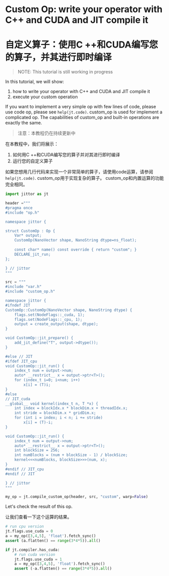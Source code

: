 # Custom Op: write your operator with C++ and CUDA and JIT compile it

# 自定义算子：使用C ++和CUDA编写您的算子，并其进行即时编译

> NOTE: This tutorial is still working in progress

In this tutorial, we will show:

1. how to write your operator with C++ and CUDA and JIT compile it
2. execute your custom operation

If you want to implement a very simple op with few lines of code, please use code op, please see `help(jt.code)`.
custom_op is used for implement a complicated op. The capabilities of custom_op and built-in operations are exactly the same.

> 注意：本教程仍在持续更新中

在本教程中，我们将展示：

1. 如何用C ++和CUDA编写您的算子并对其进行即时编译
2. 运行您的自定义算子

如果您想用几行代码来实现一个非常简单的算子，请使用code运算，请参阅`help(jt.code)`.
custom_op用于实现复杂的算子。 custom_op和内置运算的功能完全相同。

```python
import jittor as jt

header ="""
#pragma once
#include "op.h"

namespace jittor {

struct CustomOp : Op {
    Var* output;
    CustomOp(NanoVector shape, NanoString dtype=ns_float);
    
    const char* name() const override { return "custom"; }
    DECLARE_jit_run;
};

} // jittor
"""

src = """
#include "var.h"
#include "custom_op.h"

namespace jittor {
#ifndef JIT
CustomOp::CustomOp(NanoVector shape, NanoString dtype) {
    flags.set(NodeFlags::_cuda, 1);
    flags.set(NodeFlags::_cpu, 1);
    output = create_output(shape, dtype);
}

void CustomOp::jit_prepare() {
    add_jit_define("T", output->dtype());
}

#else // JIT
#ifdef JIT_cpu
void CustomOp::jit_run() {
    index_t num = output->num;
    auto* __restrict__ x = output->ptr<T>();
    for (index_t i=0; i<num; i++)
        x[i] = (T)i;
}
#else
// JIT_cuda
__global__ void kernel(index_t n, T *x) {
    int index = blockIdx.x * blockDim.x + threadIdx.x;
    int stride = blockDim.x * gridDim.x;
    for (int i = index; i < n; i += stride)
        x[i] = (T)-i;
}

void CustomOp::jit_run() {
    index_t num = output->num;
    auto* __restrict__ x = output->ptr<T>();
    int blockSize = 256;
    int numBlocks = (num + blockSize - 1) / blockSize;
    kernel<<<numBlocks, blockSize>>>(num, x);
}
#endif // JIT_cpu
#endif // JIT

} // jittor
"""

my_op = jt.compile_custom_op(header, src, "custom", warp=False)
```

Let's check the result of this op.

让我们查看一下这个运算的结果。

```python
# run cpu version
jt.flags.use_cuda = 0
a = my_op([3,4,5], 'float').fetch_sync()
assert (a.flatten() == range(3*4*5)).all()

if jt.compiler.has_cuda:
    # run cuda version
    jt.flags.use_cuda = 1
    a = my_op([3,4,5], 'float').fetch_sync()
    assert (-a.flatten() == range(3*4*5)).all()
```